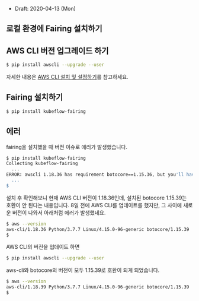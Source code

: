 

* Draft: 2020-04-13 (Mon)

## 로컬 환경에 Fairing 설치하기



## AWS CLI 버전 업그레이드 하기

```bash
$ pip install awscli --upgrade --user
```

자세한 내용은 [AWS CLI 설치 및 설정하기](../../aws/cli/INSTALL.md)를 참고하세요.

## Fairing 설치하기

```bash
$ pip install kubeflow-fairing
```

## 에러

fairing을 설치했을 때 버전 이슈로 에러가 발생했습니다.

```bash
$ pip install kubeflow-fairing
Collecting kubeflow-fairing
  ...
ERROR: awscli 1.18.36 has requirement botocore==1.15.36, but you'll have botocore 1.15.39 which is incompatible.
  ...
$
```

설치 후 확인해보니 현재 AWS CLI 버전이 1.18.36인데, 설치된 botocore 1.15.39는 호환이 안 된다는 내용입니다. 8일 전에 AWS CLI를 업데이트를 했지만, 그 사이에 새로운 버전이 나와서 아래처럼 에러가 발생했네요.

```bash
$ aws --version
aws-cli/1.18.36 Python/3.7.7 Linux/4.15.0-96-generic botocore/1.15.39
$
```

AWS CLI의 버전을 업데이트 하면

```bash
$ pip install awscli --upgrade --user
```

aws-cli와 botocore의 버전이 모두 1.15.39로 호환이 되게 되었습니다.

```bash
$ aws --version
aws-cli/1.18.39 Python/3.7.7 Linux/4.15.0-96-generic botocore/1.15.39
$
```

